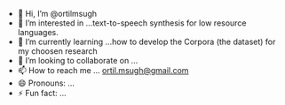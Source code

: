 - 👋 Hi, I’m @ortilmsugh
- 👀 I’m interested in ...text-to-speech synthesis for low resource languages. 
- 🌱 I’m currently learning ...how to develop the Corpora (the dataset) for my choosen research
- 💞️ I’m looking to collaborate on ...
- 📫 How to reach me ...  ortil.msugh@gmail.com
- 😄 Pronouns: ...
- ⚡ Fun fact: ...

<!---
ortilmsugh/ortilmsugh is a ✨ special ✨ repository because its `README.md` (this file) appears on your GitHub profile.
You can click the Preview link to take a look at your changes.
--->
